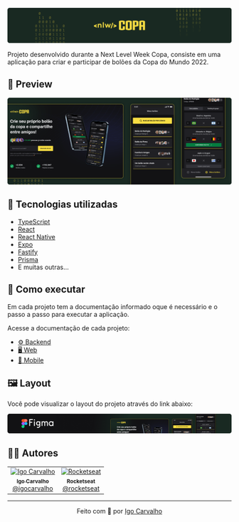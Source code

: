 ![NLW Copa](./.github/header.png)

Projeto desenvolvido durante a Next Level Week Copa, consiste em uma aplicação para criar e participar de bolões da Copa do Mundo 2022.

## 📸 Preview
![Applications Preview](./.github/main-preview.png)

## 🤖 Tecnologias utilizadas

- [TypeScript](https://www.typescriptlang.org/)
- [React](https://reactjs.org/)
- [React Native](https://reactnative.dev/)
- [Expo](https://expo.dev/)
- [Fastify](https://www.fastify.io/)
- [Prisma](https://www.prisma.io/)
- E muitas outras…

## 🚀 Como executar

Em cada projeto tem a documentação informado oque é necessário e o passo a passo para executar a aplicação.

Acesse a documentação de cada projeto:

- [⚙ Backend](./server/)
- [🖥 Web](./web/)
- [📱 Mobile](./mobile/)

## 🖼 Layout 

Você pode visualizar o layout do projeto através do link abaixo:

<a href="https://www.figma.com/community/file/1169028343875283461">
  <img alt="Figma Link" src="./.github/figma-link.png" />
</a>

## 🧑‍💻 Autores

<table>
  <tr>
    <td align="center">
      <a href="https://github.com/IgoCarvalho">
        <img src="https://avatars.githubusercontent.com/u/42634011?v=4" width="100px;" alt="Igo Carvalho" />
        <br />
        <sub>
          <b>Igo Carvalho</b>
        </sub>
      </a>
      <br />
      <a href="https://www.linkedin.com/in/igocarvalho/" title="LinkedIn" target="_blank">@igocarvalho</a>
    </td>
    <td align="center">
      <a href="https://github.com/rocketseat/" target="_blank">
        <img src="https://avatars.githubusercontent.com/u/28929274?s=200&v=4" width="100px;" alt="Rocketseat" />
        <br>
        <sub>
          <b>Rocketseat</b>
        </sub>
      </a>
      <br />
      <a href="https://www.rocketseat.com.br/" title="Rocketseat Website" target="_blank">@rocketseat</a>
    </td>
  </tr>
</table>

---

<p align="center">
  Feito com 💜 por <a href="https://github.com/IgoCarvalho">Igo Carvalho</a>
</p>
